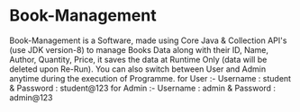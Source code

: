 # Book-Management
Book-Management is a Software, made using Core Java &amp; Collection API's (use JDK version-8) to manage Books Data along with their ID, Name, Author, Quantity, Price, it saves the data at Runtime Only (data will be deleted upon Re-Run). You can also switch between User and Admin anytime during the execution of Programme. 
for User :- Username : student & Password : student@123
for Admin :- Username : admin & Password : admin@123
